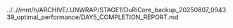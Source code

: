 ../..//mnt/h/ARCHIVE/.UNWRAP/STAGE1/DuRiCore_backup_20250807_094339_optimal_performance/DAY5_COMPLETION_REPORT.md